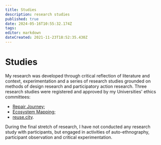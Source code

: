 ```yaml
---
title: Studies
description: research studies
published: true
date: 2024-05-16T10:55:32.174Z
tags: 
editor: markdown
dateCreated: 2021-11-23T18:52:35.430Z
---
```


# Studies

My research was developed through critical reflection of literature and context, experimentation and a series of research studies grounded on methods of design research and participatory action research. Three research studies were registered and approved by my Universities' ethics committees:

- [Repair Journey](/opendott/studies/repair-journey);
- [Ecosystem Mapping](/opendott/studies/ecosystem-mapping);
- [reuse.city](/opendott/studies/reuse-city).

During the final stretch of research, I have not conducted any research study with participants, but engaged in activities of auto-ethnography, participant observation and critical experimentation.